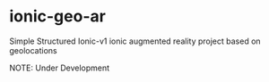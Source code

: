 # ionic-geo-ar
Simple Structured Ionic-v1 ionic augmented reality project based on geolocations

NOTE: Under Development
